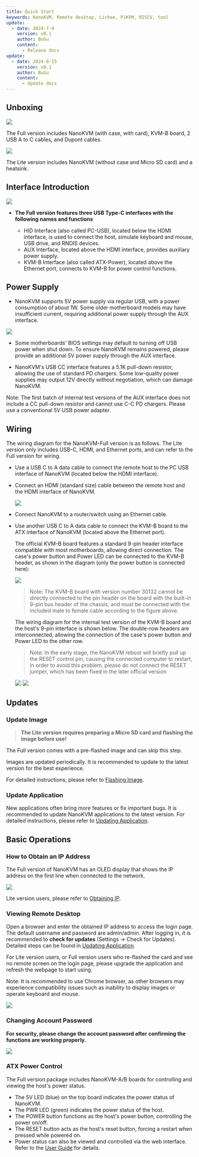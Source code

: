 ```yaml
---
title: Quick Start
keywords: NanoKVM, Remote desktop, Lichee, PiKVM, RISCV, tool
update:
  - date: 2024-7-4
    version: v0.1
    author: BuGu
    content:
      - Release docs
update:
  - date: 2024-8-15
    version: v0.1
    author: BuGu
    content:
      - Update docs
---
```


## Unboxing

![](./../../../assets/NanoKVM/unbox/full_ubox.png)

The Full version includes NanoKVM (with case, with card), KVM-B board, 2 USB A to C cables, and Dupont cables.

![](./../../../assets/NanoKVM/unbox/lite_ubox.png)

The Lite version includes NanoKVM (without case and Micro SD card) and a heatsink.

## Interface Introduction

![](./../../../assets/NanoKVM/unbox/Interface.png)

+ **The Full version features three USB Type-C interfaces with the following names and functions**

  + HID Interface (also called PC-USB), located below the HDMI interface, is used to connect the host, simulate keyboard and mouse, USB drive, and RNDIS devices.
  + AUX Interface, located above the HDMI interface, provides auxiliary power supply.
  + KVM-B Interface (also called ATX-Power), located above the Ethernet port, connects to KVM-B for power control functions.

## Power Supply

+ NanoKVM supports 5V power supply via regular USB, with a power consumption of about 1W. Some older motherboard models may have insufficient current, requiring additional power supply through the AUX interface.

![](./../../../assets/NanoKVM/unbox/U-I-W.jpg)

+ Some motherboards' BIOS settings may default to turning off USB power when shut down. To ensure NanoKVM remains powered, please provide an additional 5V power supply through the AUX interface.

+ NanoKVM's USB CC interface features a 5.1K pull-down resistor, allowing the use of standard PD chargers. Some low-quality power supplies may output 12V directly without negotiation, which can damage NanoKVM.

Note: The first batch of internal test versions of the AUX interface does not include a CC pull-down resistor and cannot use C-C PD chargers. Please use a conventional 5V USB power adapter.

## Wiring

The wiring diagram for the NanoKVM-Full version is as follows. The Lite version only includes USB-C, HDMI, and Ethernet ports, and can refer to the Full version for wiring.

+ Use a USB C to A data cable to connect the remote host to the PC USB interface of NanoKVM (located below the HDMI interface).

+ Connect an HDMI (standard size) cable between the remote host and the HDMI interface of NanoKVM.

  ![](./../../../assets/NanoKVM/unbox/hdmi.png)

+ Connect NanoKVM to a router/switch using an Ethernet cable.

+ Use another USB C to A data cable to connect the KVM-B board to the ATX interface of NanoKVM (located above the Ethernet port).

  The official KVM-B board features a standard 9-pin header interface compatible with most motherboards, allowing direct connection. The case's power button and Power LED can be connected to the KVM-B header, as shown in the diagram (only the power button is connected here):

  ![](./../../../assets/NanoKVM/unbox/new-ATX-B.png)

  > Note: The KVM-B board with version number 30132 cannot be directly connected to the pin header on the board with the built-in 9-pin bus header of the chassis, and must be connected with the included male to female cable according to the figure above.

  The wiring diagram for the internal test version of the KVM-B board and the host's 9-pin interface is shown below. The double-row headers are interconnected, allowing the connection of the case's power button and Power LED to the other row.

  > Note: In the early stage, the NanoKVM reboot will briefly pull up the RESET control pin, causing the connected computer to restart, in order to avoid this problem, please do not connect the RESET jumper, which has been fixed in the later official version

  ![](./../../../assets/NanoKVM/unbox/old-ATX-B.png)
  ![](./../../../assets/NanoKVM/unbox/old-ATX-B-w.png)

## Updates

### Update Image

> **The Lite version requires preparing a Micro SD card and flashing the image before use!**

The Full version comes with a pre-flashed image and can skip this step.

Images are updated periodically. It is recommended to update to the latest version for the best experience.

For detailed instructions, please refer to [Flashing Image](https://wiki.sipeed.com/hardware/en/kvm/NanoKVM/system/flashing.html).

### Update Application

New applications often bring more features or fix important bugs. It is recommended to update NanoKVM applications to the latest version. For detailed instructions, please refer to [Updating Application](https://wiki.sipeed.com/hardware/zh/kvm/NanoKVM/system/updating.html).

## Basic Operations

### How to Obtain an IP Address

The Full version of NanoKVM has an OLED display that shows the IP address on the first line when connected to the network.

![](./../../../assets/NanoKVM/unbox/oled.jpg)

Lite version users, please refer to [Obtaining IP](https://wiki.sipeed.com/hardware/zh/kvm/NanoKVM/system/updating.html#%E8%8E%B7%E5%8F%96-IP).

### Viewing Remote Desktop

Open a browser and enter the obtained IP address to access the login page. The default username and password are admin/admin. After logging in, it is recommended to **check for updates** (Settings -> Check for Updates). Detailed steps can be found in [Updating Application](https://wiki.sipeed.com/hardware/zh/kvm/NanoKVM/system/updating.html).

For Lite version users, or Full version users who re-flashed the card and see no remote screen on the login page, please upgrade the application and refresh the webpage to start using.

Note: It is recommended to use Chrome browser, as other browsers may experience compatibility issues such as inability to display images or operate keyboard and mouse.

![](./../../../assets/NanoKVM/unbox/frist_update.png)

### Changing Account Password

**For security, please change the account password after confirming the functions are working properly.**

![](./../../../assets/NanoKVM/unbox/unbox_9.png)

### ATX Power Control

The Full version package includes NanoKVM-A/B boards for controlling and viewing the host's power status.

+ The 5V LED (blue) on the top board indicates the power status of NanoKVM.
+ The PWR LED (green) indicates the power status of the host.
+ The POWER button functions as the host's power button, controlling the power on/off.
+ The RESET button acts as the host's reset button, forcing a restart when pressed while powered on.
+ Power status can also be viewed and controlled via the web interface. Refer to the [User Guide](https://wiki.sipeed.com/hardware/zh/kvm/NanoKVM/user_guide.html) for details.
